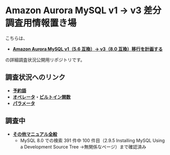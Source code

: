 # Amazon Aurora MySQL v1 → v3 差分調査用情報置き場

こちらは、

- **[Amazon Aurora MySQL v1（5.6 互換）→ v3（8.0 互換）移行を計画する](https://zenn.dev/hmatsu47/articles/aurora-mysql3-001-top)**

の詳細調査状況公開用リポジトリです。

## 調査状況へのリンク

- **[予約語](mysql57_80_reserved.md)**
- **[オペレータ](mysql57_80_func_oper.md#オペレータ)・[ビルトイン関数](mysql57_80_func_oper.md#ビルトイン関数)**
- **[パラメータ](aurora-mysql1_3_param.md)**

## 調査中

- **[その他マニュアル全般](mysql57_80_manual_all.md)**
  - MySQL 8.0 での検索 391 件中 100 件目（2.9.5 Installing MySQL Using a Development Source Tree →無関係なページ）まで確認済み
